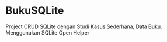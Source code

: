 # BukuSQLite
 Project CRUD SQLite dengan Studi Kasus Sederhana, Data Buku. Menggunakan SQLite Open Helper
